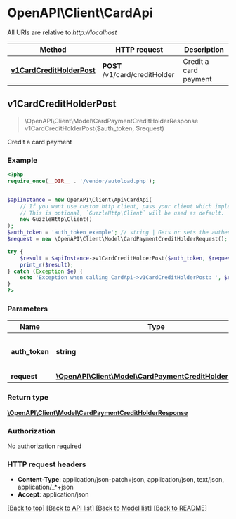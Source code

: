 # OpenAPI\Client\CardApi

All URIs are relative to *http://localhost*

Method | HTTP request | Description
------------- | ------------- | -------------
[**v1CardCreditHolderPost**](CardApi.md#v1CardCreditHolderPost) | **POST** /v1/card/creditHolder | Credit a card payment



## v1CardCreditHolderPost

> \OpenAPI\Client\Model\CardPaymentCreditHolderResponse v1CardCreditHolderPost($auth_token, $request)

Credit a card payment

### Example

```php
<?php
require_once(__DIR__ . '/vendor/autoload.php');


$apiInstance = new OpenAPI\Client\Api\CardApi(
    // If you want use custom http client, pass your client which implements `GuzzleHttp\ClientInterface`.
    // This is optional, `GuzzleHttp\Client` will be used as default.
    new GuzzleHttp\Client()
);
$auth_token = 'auth_token_example'; // string | Gets or sets the authentication token.
$request = new \OpenAPI\Client\Model\CardPaymentCreditHolderRequest(); // \OpenAPI\Client\Model\CardPaymentCreditHolderRequest | 

try {
    $result = $apiInstance->v1CardCreditHolderPost($auth_token, $request);
    print_r($result);
} catch (Exception $e) {
    echo 'Exception when calling CardApi->v1CardCreditHolderPost: ', $e->getMessage(), PHP_EOL;
}
?>
```

### Parameters


Name | Type | Description  | Notes
------------- | ------------- | ------------- | -------------
 **auth_token** | **string**| Gets or sets the authentication token. |
 **request** | [**\OpenAPI\Client\Model\CardPaymentCreditHolderRequest**](../Model/CardPaymentCreditHolderRequest.md)|  | [optional]

### Return type

[**\OpenAPI\Client\Model\CardPaymentCreditHolderResponse**](../Model/CardPaymentCreditHolderResponse.md)

### Authorization

No authorization required

### HTTP request headers

- **Content-Type**: application/json-patch+json, application/json, text/json, application/_*+json
- **Accept**: application/json

[[Back to top]](#) [[Back to API list]](../../README.md#documentation-for-api-endpoints)
[[Back to Model list]](../../README.md#documentation-for-models)
[[Back to README]](../../README.md)

